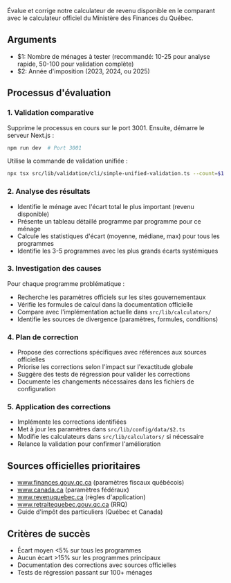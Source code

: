 Évalue et corrige notre calculateur de revenu disponible en le comparant avec le calculateur officiel du Ministère des Finances du Québec.

## Arguments
- $1: Nombre de ménages à tester (recommandé: 10-25 pour analyse rapide, 50-100 pour validation complète)
- $2: Année d'imposition (2023, 2024, ou 2025)

## Processus d'évaluation

### 1. Validation comparative

Supprime le processus en cours sur le port 3001. Ensuite, démarre le serveur Next.js :

```bash
npm run dev  # Port 3001
```

Utilise la commande de validation unifiée :
```bash
npx tsx src/lib/validation/cli/simple-unified-validation.ts --count=$1 --year=$2
```

### 2. Analyse des résultats
- Identifie le ménage avec l'écart total le plus important (revenu disponible)
- Présente un tableau détaillé programme par programme pour ce ménage
- Calcule les statistiques d'écart (moyenne, médiane, max) pour tous les programmes
- Identifie les 3-5 programmes avec les plus grands écarts systémiques

### 3. Investigation des causes
Pour chaque programme problématique :
- Recherche les paramètres officiels sur les sites gouvernementaux
- Vérifie les formules de calcul dans la documentation officielle
- Compare avec l'implémentation actuelle dans `src/lib/calculators/`
- Identifie les sources de divergence (paramètres, formules, conditions)

### 4. Plan de correction
- Propose des corrections spécifiques avec références aux sources officielles
- Priorise les corrections selon l'impact sur l'exactitude globale
- Suggère des tests de régression pour valider les corrections
- Documente les changements nécessaires dans les fichiers de configuration

### 5. Application des corrections
- Implémente les corrections identifiées
- Met à jour les paramètres dans `src/lib/config/data/$2.ts`
- Modifie les calculateurs dans `src/lib/calculators/` si nécessaire
- Relance la validation pour confirmer l'amélioration

## Sources officielles prioritaires
- www.finances.gouv.qc.ca (paramètres fiscaux québécois)
- www.canada.ca (paramètres fédéraux)
- www.revenuquebec.ca (règles d'application)
- www.retraitequebec.gouv.qc.ca (RRQ)
- Guide d'impôt des particuliers (Québec et Canada)

## Critères de succès
- Écart moyen <5% sur tous les programmes
- Aucun écart >15% sur les programmes principaux
- Documentation des corrections avec sources officielles
- Tests de régression passant sur 100+ ménages